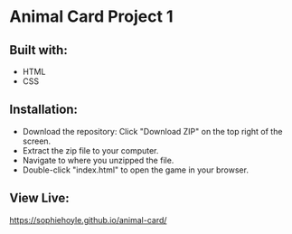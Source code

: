 # Animal Card Project 1

## Built with: 
* HTML
* CSS

## Installation: 
* Download the repository: Click "Download ZIP" on the top right of the screen.
* Extract the zip file to your computer.
* Navigate to where you unzipped the file.
* Double-click "index.html" to open the game in your browser.

## View Live: 
https://sophiehoyle.github.io/animal-card/

